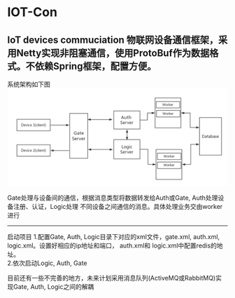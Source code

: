 # IOT-Con
IoT devices commuciation
物联网设备通信框架，采用Netty实现非阻塞通信，使用ProtoBuf作为数据格式。不依赖Spring框架，配置方便。
---
系统架构如下图
![image](https://github.com/bnovil/IOT-Con/blob/master/img/IOT.png)<br> 

Gate处理与设备间的通信，根据消息类型将数据转发给Auth或Gate, Auth处理设备注册、认证，Logic处理
不同设备之间通信的消息。具体处理业务交由worker进行

---
启动项目
1.配置Gate, Auth, Logic目录下对应的xml文件，gate.xml, auth.xml, logic.xml。设置好相应的ip地址和端口，
auth.xml和 logic.xml中配置redis的地址。<br>
2.依次启动Logic, Auth, Gate<br>

目前还有一些不完善的地方，未来计划采用消息队列(ActiveMQ或RabbitMQ)实现Gate, Auth, Logic之间的解耦
